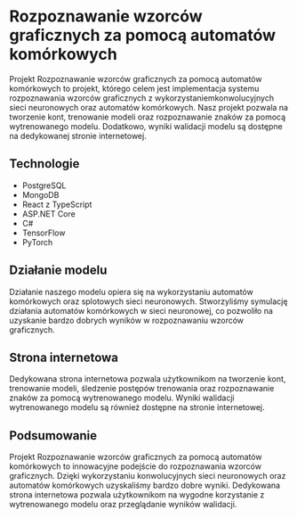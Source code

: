 # Rozpoznawanie wzorców graficznych za pomocą automatów komórkowych

Projekt Rozpoznawanie wzorców graficznych za pomocą automatów komórkowych to projekt,
którego celem jest implementacja systemu rozpoznawania wzorców graficznych z wykorzystaniemkonwolucyjnych
sieci neuronowych oraz automatów komórkowych. Nasz projekt pozwala na tworzenie kont, trenowanie modeli
oraz rozpoznawanie znaków za pomocą wytrenowanego modelu. Dodatkowo, wyniki walidacji modelu są dostępne na dedykowanej stronie internetowej.

## Technologie

- PostgreSQL
- MongoDB
- React z TypeScript
- ASP.NET Core
- C#
- TensorFlow
- PyTorch

## Działanie modelu

Działanie naszego modelu opiera się na wykorzystaniu automatów komórkowych oraz splotowych sieci neuronowych. 
Stworzyliśmy symulację działania automatów komórkowych w sieci neuronowej, 
co pozwoliło na uzyskanie bardzo dobrych wyników w rozpoznawaniu wzorców graficznych.

## Strona internetowa

Dedykowana strona internetowa pozwala użytkownikom na tworzenie kont,
trenowanie modeli, śledzenie postępów trenowania oraz rozpoznawanie znaków za pomocą wytrenowanego modelu. 
Wyniki walidacji wytrenowanego modelu są również dostępne na stronie internetowej.

## Podsumowanie

Projekt Rozpoznawanie wzorców graficznych za pomocą automatów komórkowych to innowacyjne podejście do rozpoznawania wzorców graficznych.
Dzięki wykorzystaniu konwolucyjnych sieci neuronowych oraz automatów komórkowych uzyskaliśmy bardzo dobre wyniki.
Dedykowana strona internetowa pozwala użytkownikom na wygodne korzystanie z wytrenowanego modelu oraz przeglądanie wyników walidacji.
